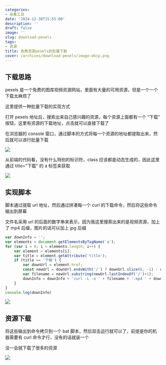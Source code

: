 ```yaml
---
categories:
- 采集工具
date: '2024-12-30T15:55:00'
description: ''
draft: false
image: ''
slug: download-pexels
tags:
- 资源
title: 免费资源pexels的批量下载
cover: /archives/download-pexels/image-ebcp.png
---
```


## 下载思路

pexels 是一个免费的图库视频资源网站，里面有大量的可用资源，但是一个一个下载太麻烦了

这里提供一种批量下载的实现方式

打开 pexels 地址后，搜索出来自己感兴趣的资源，每个资源上面都有一个 “下载” 按钮，这里有资源的下载地址，点击就可以直接下载了

在浏览器的 console 窗口，通过脚本的方式将每一个资源的地址都提取出来，然后就可以进行批量下载

![](/archives/download-pexels/image-ebcp.png)

从前端的代码看，没有什么特别的标识符，class 应该都是动态生成的，因此这里通过 title="下载" 的 a 标签来获取

![](/archives/download-pexels/image-dusz.png)

## 实现脚本

脚本通过提取 url 地址，然后通过拼凑每一个 curl 的下载命令，然后将这些命令输出到屏幕

文件名采用 url 的后面的数字串来表示，因为我这里搜索出来的是视频资源，加上了 mp4 后缀，图片的话可以加上 jpg 后缀

```js
var downInfo = '';
var elements = document.getElementsByTagName('a');
for (var i = 0; i < elements.length; i++) {
    var element = elements[i];
    var title = element.getAttribute('title');
    if (title == '下载') {
        var downUrl = element.href;
        const newUrl = downUrl.endsWith('/') ? downUrl.slice(0, -1) : downUrl; 
        var filename = newUrl.substring(newUrl.lastIndexOf('/')+1); 
        downInfo = downInfo + 'curl -L -o ' + filename + '.mp4 ' + downUrl + "\r\n";         
    }
}
console.log(downInfo)
```

![](/archives/download-pexels/image-lgtv.png)

## 资源下载

将这些输出到命令拷贝到一个 bat 脚本，然后双击运行就可以了，前提是你的机器需要有 curl 命令才行，没有的话就装一个

没一会就下载了很多的资源

![](/archives/download-pexels/image-zald.png)
